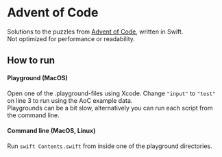# Advent of Code

Solutions to the puzzles from [Advent of Code](https://adventofcode.com/), written in Swift.  
Not optimized for performance or readability.

## How to run
#### Playground (MacOS)
Open one of the .playground-files using Xcode. Change `"input"` to `"test"` on line 3 to run using the AoC example data.  
Playgrounds can be a bit slow, alternatively you can run each script from the command line.

#### Command line (MacOS, Linux)
Run `swift Contents.swift` from inside one of the playground directories.
